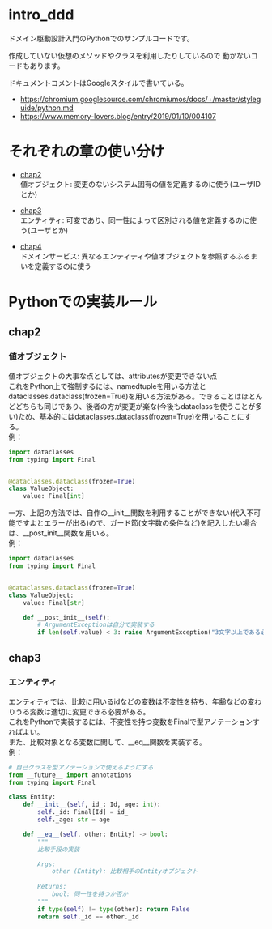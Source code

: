 # intro_ddd
ドメイン駆動設計入門のPythonでのサンプルコードです。

作成していない仮想のメソッドやクラスを利用したりしているので
動かないコードもあります。

ドキュメントコメントはGoogleスタイルで書いている。
- https://chromium.googlesource.com/chromiumos/docs/+/master/styleguide/python.md
- https://www.memory-lovers.blog/entry/2019/01/10/004107

# それぞれの章の使い分け

- [chap2](#chap2)  
値オブジェクト: 変更のないシステム固有の値を定義するのに使う(ユーザIDとか)  

- [chap3](#chap3)  
エンティティ: 可変であり、同一性によって区別される値を定義するのに使う(ユーザとか)  

- [chap4](#chap4)  
ドメインサービス: 異なるエンティティや値オブジェクトを参照するふるまいを定義するのに使う


# Pythonでの実装ルール
## chap2
### 値オブジェクト  
値オブジェクトの大事な点としては、attributesが変更できない点  
これをPython上で強制するには、namedtupleを用いる方法とdataclasses.dataclass(frozen=True)を用いる方法がある。できることはほとんどどちらも同じであり、後者の方が変更が楽な(今後もdataclassを使うことが多い)ため、基本的にはdataclasses.dataclass(frozen=True)を用いることにする。  
例：
```python
import dataclasses
from typing import Final


@dataclasses.dataclass(frozen=True)
class ValueObject:
    value: Final[int]
```

一方、上記の方法では、自作の\_\_init\_\_関数を利用することができない(代入不可能ですよとエラーが出る)ので、ガード節(文字数の条件など)を記入したい場合は、\_\_post_init\_\_関数を用いる。   
例：
```python
import dataclasses
from typing import Final


@dataclasses.dataclass(frozen=True)
class ValueObject:
    value: Final[str]

    def __post_init__(self):
        # ArgumentExceptionは自分で実装する
        if len(self.value) < 3: raise ArgumentException("3文字以上である必要があります。", str(self.value))
```

## chap3
### エンティティ  
エンティティでは、比較に用いるidなどの変数は不変性を持ち、年齢などの変わりうる変数は適切に変更できる必要がある。  
これをPythonで実装するには、不変性を持つ変数をFinalで型アノテーションすればよい。  
また、比較対象となる変数に関して、\_\_eq\_\_関数を実装する。  
例：
```python
# 自己クラスを型アノテーションで使えるようにする
from __future__ import annotations
from typing import Final

class Entity:
    def __init__(self, id_: Id, age: int):
        self._id: Final[Id] = id_
        self._age: str = age

    def __eq__(self, other: Entity) -> bool:
        """
        比較手段の実装

        Args:
            other (Entity): 比較相手のEntityオブジェクト
        
        Returns:
            bool: 同一性を持つか否か
        """
        if type(self) != type(other): return False
        return self._id == other._id
```
